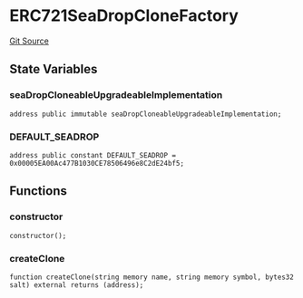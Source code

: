 # ERC721SeaDropCloneFactory
[Git Source](https://github.com/Provenance-Market/Provenance-AI-Backend-v2/blob/fbadee5cddd353412cd3f65d2fe397629bb40751/src/clones/ERC721SeaDropCloneFactory.sol)


## State Variables
### seaDropCloneableUpgradeableImplementation

```solidity
address public immutable seaDropCloneableUpgradeableImplementation;
```


### DEFAULT_SEADROP

```solidity
address public constant DEFAULT_SEADROP = 0x00005EA00Ac477B1030CE78506496e8C2dE24bf5;
```


## Functions
### constructor


```solidity
constructor();
```

### createClone


```solidity
function createClone(string memory name, string memory symbol, bytes32 salt) external returns (address);
```

